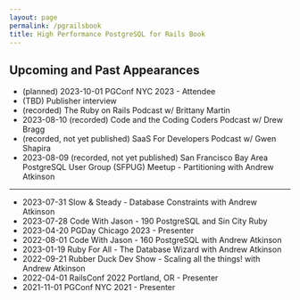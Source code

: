 ```yaml
---
layout: page
permalink: /pgrailsbook
title: High Performance PostgreSQL for Rails Book
---
```


## Upcoming and Past Appearances

- (planned) 2023-10-01 PGConf NYC 2023 - Attendee
- (TBD) Publisher interview
- (recorded) The Ruby on Rails Podcast w/ Brittany Martin
- 2023-08-10 (recorded) Code and the Coding Coders Podcast w/ Drew Bragg
- (recorded, not yet published) SaaS For Developers Podcast w/ Gwen Shapira
- 2023-08-09 (recorded, not yet published) San Francisco Bay Area PostgreSQL User Group (SFPUG) Meetup - Partitioning with Andrew Atkinson

-------------------
- 2023-07-31 Slow & Steady - Database Constraints with Andrew Atkinson
- 2023-07-28 Code With Jason - 190 PostgreSQL and Sin City Ruby
- 2023-04-20 PGDay Chicago 2023 - Presenter
- 2022-08-01 Code With Jason - 160 PostgreSQL with Andrew Atkinson
- 2023-01-19 Ruby For All - The Database Wizard with Andrew Atkinson
- 2022-09-21 Rubber Duck Dev Show - Scaling all the things! with Andrew Atkinson
- 2022-04-01 RailsConf 2022 Portland, OR - Presenter
- 2021-11-01 PGConf NYC 2021 - Presenter
